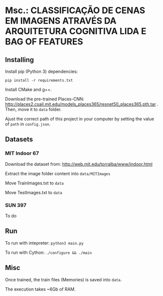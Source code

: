# Msc.: CLASSIFICAÇÃO DE CENAS EM IMAGENS ATRAVÉS DA ARQUITETURA COGNITIVA LIDA E BAG OF FEATURES

## Installing

Install pip (Python 3) dependencies:

```pip install -r requirements.txt```

Install CMake and g++.

Download the pre-trained Places-CNN: http://places2.csail.mit.edu/models_places365/resnet50_places365.pth.tar . Then, move it to ```data``` folder.

Ajust the correct path of this project in your computer by setting the value of ```path``` in ```config.json```.

## Datasets

### MIT Indoor 67

Download the dataset from: http://web.mit.edu/torralba/www/indoor.html

Extract the image folder content into ```data/MITImages```

Move TrainImages.txt to ```data```

Move TestImages.txt to ```data```

### SUN 397

To do

## Run

To run with intepreter: ```python3 main.py```

To run with Cython: ```./configure && ./main```

## Misc

Once trained, the train files (Memories) is saved into ```data```. 

The execution takes ~6Gb of RAM.
